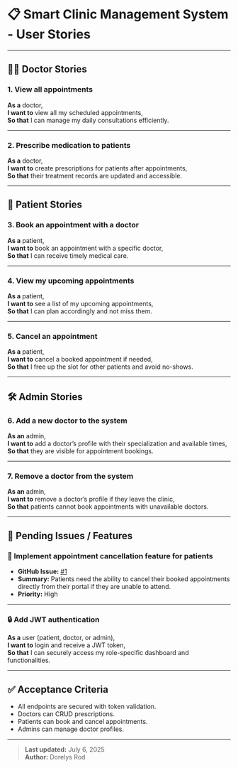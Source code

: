 # 📋 Smart Clinic Management System - User Stories

---

## 👩‍⚕️ Doctor Stories

### 1. View all appointments
**As a** doctor,  
**I want to** view all my scheduled appointments,  
**So that** I can manage my daily consultations efficiently.

---

### 2. Prescribe medication to patients
**As a** doctor,  
**I want to** create prescriptions for patients after appointments,  
**So that** their treatment records are updated and accessible.

---

## 👤 Patient Stories

### 3. Book an appointment with a doctor
**As a** patient,  
**I want to** book an appointment with a specific doctor,  
**So that** I can receive timely medical care.

---

### 4. View my upcoming appointments
**As a** patient,  
**I want to** see a list of my upcoming appointments,  
**So that** I can plan accordingly and not miss them.

---

### 5. Cancel an appointment
**As a** patient,  
**I want to** cancel a booked appointment if needed,  
**So that** I free up the slot for other patients and avoid no-shows.

---

## 🛠️ Admin Stories

### 6. Add a new doctor to the system
**As an** admin,  
**I want to** add a doctor’s profile with their specialization and available times,  
**So that** they are visible for appointment bookings.

---

### 7. Remove a doctor from the system
**As an** admin,  
**I want to** remove a doctor’s profile if they leave the clinic,  
**So that** patients cannot book appointments with unavailable doctors.

---

## 📝 Pending Issues / Features

### 🚀 Implement appointment cancellation feature for patients

- **GitHub Issue:** [#1](https://github.com/dorelysrod/java-database-capstone/issues/1)
- **Summary:** Patients need the ability to cancel their booked appointments directly from their portal if they are unable to attend.
- **Priority:** High

---

### 🔒 Add JWT authentication

**As a** user (patient, doctor, or admin),  
**I want to** login and receive a JWT token,  
**So that** I can securely access my role-specific dashboard and functionalities.

---

## ✅ Acceptance Criteria

- All endpoints are secured with token validation.
- Doctors can CRUD prescriptions.
- Patients can book and cancel appointments.
- Admins can manage doctor profiles.

---

> **Last updated:** July 6, 2025  
> **Author:** Dorelys Rod

